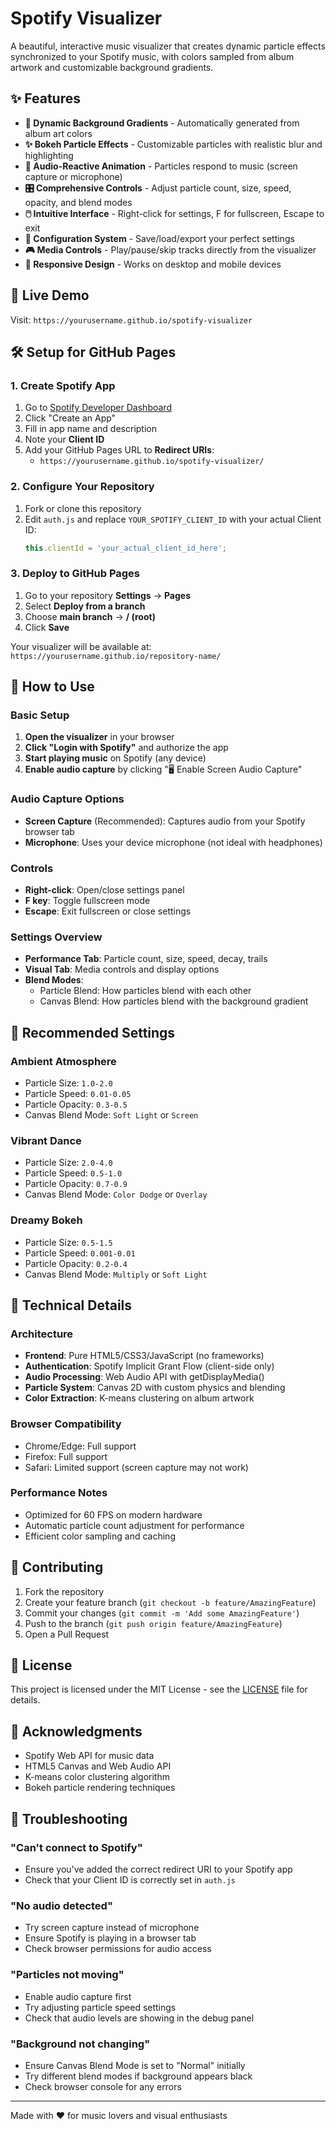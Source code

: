 # Spotify Visualizer

A beautiful, interactive music visualizer that creates dynamic particle effects synchronized to your Spotify music, with colors sampled from album artwork and customizable background gradients.

## ✨ Features

- **🎨 Dynamic Background Gradients** - Automatically generated from album art colors
- **✨ Bokeh Particle Effects** - Customizable particles with realistic blur and highlighting
- **🎵 Audio-Reactive Animation** - Particles respond to music (screen capture or microphone)
- **🎛️ Comprehensive Controls** - Adjust particle count, size, speed, opacity, and blend modes
- **🖱️ Intuitive Interface** - Right-click for settings, F for fullscreen, Escape to exit
- **💾 Configuration System** - Save/load/export your perfect settings
- **🎮 Media Controls** - Play/pause/skip tracks directly from the visualizer
- **📱 Responsive Design** - Works on desktop and mobile devices

## 🚀 Live Demo

Visit: `https://yourusername.github.io/spotify-visualizer`

## 🛠️ Setup for GitHub Pages

### 1. Create Spotify App

1. Go to [Spotify Developer Dashboard](https://developer.spotify.com/dashboard)
2. Click "Create an App"
3. Fill in app name and description
4. Note your **Client ID**
5. Add your GitHub Pages URL to **Redirect URIs**:
   - `https://yourusername.github.io/spotify-visualizer/`

### 2. Configure Your Repository

1. Fork or clone this repository
2. Edit `auth.js` and replace `YOUR_SPOTIFY_CLIENT_ID` with your actual Client ID:
   ```javascript
   this.clientId = 'your_actual_client_id_here';
   ```

### 3. Deploy to GitHub Pages

1. Go to your repository **Settings** → **Pages**
2. Select **Deploy from a branch**
3. Choose **main branch** → **/ (root)**
4. Click **Save**

Your visualizer will be available at: `https://yourusername.github.io/repository-name/`

## 🎵 How to Use

### Basic Setup
1. **Open the visualizer** in your browser
2. **Click "Login with Spotify"** and authorize the app
3. **Start playing music** on Spotify (any device)
4. **Enable audio capture** by clicking "🖥️ Enable Screen Audio Capture"

### Audio Capture Options
- **Screen Capture** (Recommended): Captures audio from your Spotify browser tab
- **Microphone**: Uses your device microphone (not ideal with headphones)

### Controls
- **Right-click**: Open/close settings panel
- **F key**: Toggle fullscreen mode
- **Escape**: Exit fullscreen or close settings

### Settings Overview
- **Performance Tab**: Particle count, size, speed, decay, trails
- **Visual Tab**: Media controls and display options
- **Blend Modes**: 
  - Particle Blend: How particles blend with each other
  - Canvas Blend: How particles blend with the background gradient

## 🎨 Recommended Settings

### Ambient Atmosphere
- Particle Size: `1.0-2.0`
- Particle Speed: `0.01-0.05`
- Particle Opacity: `0.3-0.5`
- Canvas Blend Mode: `Soft Light` or `Screen`

### Vibrant Dance
- Particle Size: `2.0-4.0`
- Particle Speed: `0.5-1.0`
- Particle Opacity: `0.7-0.9`
- Canvas Blend Mode: `Color Dodge` or `Overlay`

### Dreamy Bokeh
- Particle Size: `0.5-1.5`
- Particle Speed: `0.001-0.01`
- Particle Opacity: `0.2-0.4`
- Canvas Blend Mode: `Multiply` or `Soft Light`

## 🔧 Technical Details

### Architecture
- **Frontend**: Pure HTML5/CSS3/JavaScript (no frameworks)
- **Authentication**: Spotify Implicit Grant Flow (client-side only)
- **Audio Processing**: Web Audio API with getDisplayMedia()
- **Particle System**: Canvas 2D with custom physics and blending
- **Color Extraction**: K-means clustering on album artwork

### Browser Compatibility
- Chrome/Edge: Full support
- Firefox: Full support
- Safari: Limited support (screen capture may not work)

### Performance Notes
- Optimized for 60 FPS on modern hardware
- Automatic particle count adjustment for performance
- Efficient color sampling and caching

## 🤝 Contributing

1. Fork the repository
2. Create your feature branch (`git checkout -b feature/AmazingFeature`)
3. Commit your changes (`git commit -m 'Add some AmazingFeature'`)
4. Push to the branch (`git push origin feature/AmazingFeature`)
5. Open a Pull Request

## 📄 License

This project is licensed under the MIT License - see the [LICENSE](LICENSE) file for details.

## 🙏 Acknowledgments

- Spotify Web API for music data
- HTML5 Canvas and Web Audio API
- K-means color clustering algorithm
- Bokeh particle rendering techniques

## 🐛 Troubleshooting

### "Can't connect to Spotify"
- Ensure you've added the correct redirect URI to your Spotify app
- Check that your Client ID is correctly set in `auth.js`

### "No audio detected"
- Try screen capture instead of microphone
- Ensure Spotify is playing in a browser tab
- Check browser permissions for audio access

### "Particles not moving"
- Enable audio capture first
- Try adjusting particle speed settings
- Check that audio levels are showing in the debug panel

### "Background not changing"
- Ensure Canvas Blend Mode is set to "Normal" initially
- Try different blend modes if background appears black
- Check browser console for any errors

---

Made with ❤️ for music lovers and visual enthusiasts

